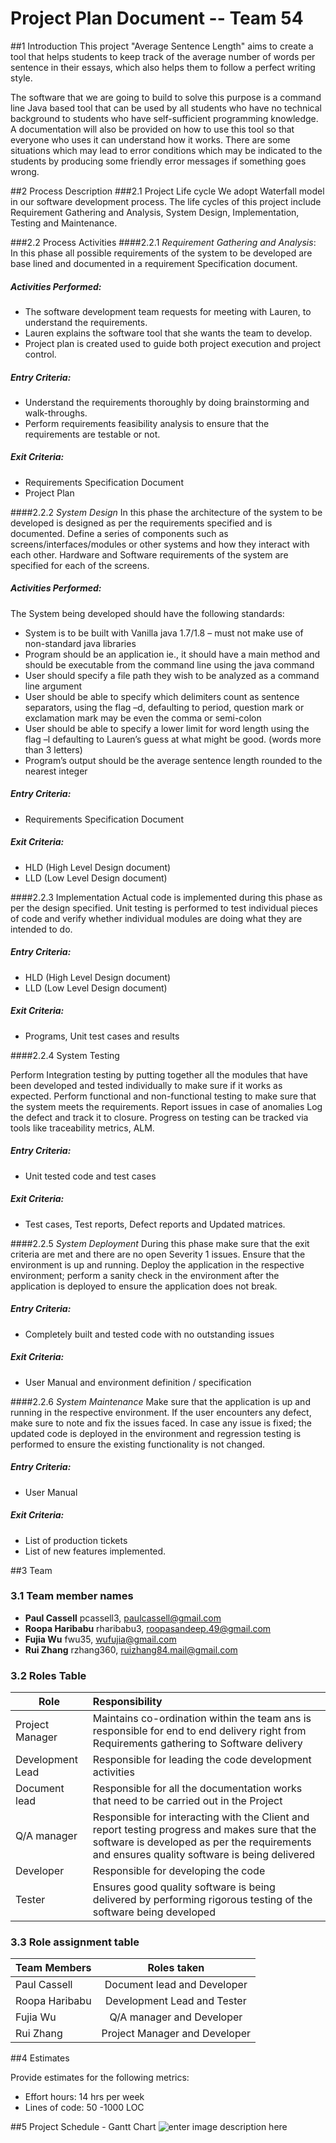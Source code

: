 # **Project Plan Document -- Team 54**

##1 Introduction
This project "Average Sentence Length" aims to create a tool that helps students to keep track of the average number of words per sentence in their essays, which also helps them to follow a perfect writing style.

The software that we are going to build to solve this purpose is a command line Java based tool that can be used by all students who have no technical background to students who have self-sufficient programming knowledge. A documentation will also be provided on how to use this tool so that everyone who uses it can understand how it works. There are some situations which may lead to error conditions which may be indicated to the students by producing some friendly error messages if something goes wrong.

##2 Process Description
###2.1 Project Life cycle
We adopt Waterfall model in our software development process. The life cycles of this project include Requirement Gathering and Analysis, System Design, Implementation, Testing and Maintenance.

###2.2 Process Activities 
####2.2.1 *Requirement Gathering and Analysis*:
In this phase all possible requirements of the system to be developed are base lined and documented in a requirement Specification document. 

##### *Activities Performed:*
- The software development team requests for meeting with Lauren, to understand the requirements.
- Lauren explains the software tool that she wants the team to develop.
- Project plan is created used to guide both project execution and project control.

##### *Entry Criteria:*
- Understand the requirements thoroughly by doing brainstorming and walk-throughs.
- Perform requirements feasibility analysis to ensure that the requirements are testable or not.

##### *Exit Criteria:*
- Requirements Specification Document
- Project Plan

####2.2.2 *System Design*
In this phase the architecture of the system to be developed is designed as per the requirements specified and is documented.
Define a series of components such as screens/interfaces/modules or other systems and how they interact with each other.
Hardware and Software requirements of the system are specified for each of the screens.

##### *Activities Performed:*
The System being developed should have the following standards:

- System is to be built with Vanilla java 1.7/1.8  – must not make use of non-standard java libraries
- Program should be an application ie., it should have a main method and should be executable from the command line using the java command
- User should specify a file path they wish to be analyzed as a command line argument
- User should be able to specify which delimiters count as sentence separators, using the flag –d, defaulting to period, question mark or exclamation mark may be even the comma or semi-colon
- User should be able to specify a lower limit for word length using the flag –l defaulting to Lauren’s guess at what might be good. (words more than 3 letters)
- Program’s output should be the average sentence length rounded to the nearest integer

##### *Entry Criteria:*
- Requirements Specification Document

##### *Exit Criteria:*
- HLD (High Level Design document)
- LLD (Low Level Design document)

####2.2.3 Implementation
Actual code is implemented during this phase as per the design specified. Unit testing is performed to test individual pieces of code and verify whether individual modules are doing what they are intended to do.

##### *Entry Criteria:*

- HLD (High Level Design document)
- LLD (Low Level Design document)

##### *Exit Criteria:*
- Programs, Unit test cases and results

####2.2.4 System Testing

Perform Integration testing by putting together all the modules that have been developed and tested individually to make sure if it works as expected. Perform functional and non-functional testing to make sure that the system meets the requirements. Report issues in case of anomalies Log the defect and track it to closure. Progress on testing can be tracked via tools like traceability metrics, ALM.


##### *Entry Criteria:*
- Unit tested code and test cases

##### *Exit Criteria:*
- Test cases, Test reports, Defect reports and Updated matrices.

####2.2.5 *System Deployment*
During this phase make sure that the exit criteria are met and there are no open Severity 1 issues. Ensure that the environment is up and running. Deploy the application in the respective environment; perform a sanity check in the environment after the application is deployed to ensure the application does not break.

##### *Entry Criteria:*
- Completely built and tested code with no outstanding issues

##### *Exit Criteria:*
- User Manual and environment definition / specification

####2.2.6 *System Maintenance*
Make sure that the application is up and running in the respective environment. If the user encounters any defect, make sure to note and fix the issues faced. In case any issue is fixed; the updated code is deployed in the environment and regression testing is performed to ensure the existing functionality is not changed. 

##### *Entry Criteria:*
- User Manual

##### *Exit Criteria:*
- List of production tickets
- List of new features implemented.

##3 Team
### 3.1 Team member names
- **Paul Cassell** pcassell3, paulcassell@gmail.com
- **Roopa Haribabu** rharibabu3, roopasandeep.49@gmail.com
- **Fujia Wu** fwu35, wufujia@gmail.com
- **Rui Zhang** rzhang360, ruizhang84.mail@gmail.com

### 3.2 Roles Table

| Role| 	Responsibility| 
| ------------|:-------------| 
| Project Manager| Maintains co-ordination within the team ans is responsible for end to end delivery right from Requirements gathering to Software delivery|
| Development Lead| Responsible for leading the code development activities|
| Document lead| Responsible for all the documentation works that need to be carried out in the Project|
| Q/A manager| Responsible for interacting with the Client and report testing progress and makes sure that the software is developed as per the requirements and ensures quality software is being delivered|
| Developer| Responsible for developing the code|
| Tester| Ensures good quality software is being delivered by performing rigorous testing of the software being developed|

### 3.3 Role assignment table


| Team Members| 	Roles taken| 
| ------------|:-------------:| 
| Paul Cassell| Document lead and Developer |
| Roopa Haribabu| Development Lead and Tester|
| Fujia Wu      | Q/A manager and Developer|
| Rui Zhang   | Project Manager and Developer|


##4 Estimates

Provide estimates for the following metrics:

- Effort hours: 14 hrs per week
- Lines of code: 50 -1000 LOC

##5 Project Schedule - Gantt Chart
![enter image description here](https://lh3.googleusercontent.com/kel9uHojlSfUZZdoqWmMrDhryyl0QWuBGrgPEJXOZ3CDiSZaaYsRYLs1vdEVLyn7bBM=s0 "Gantt Chart_Project1.png")
